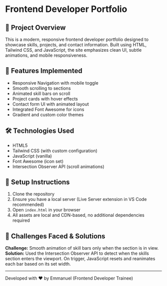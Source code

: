 # Frontend Developer Portfolio

## 📌 Project Overview

This is a modern, responsive frontend developer portfolio designed to showcase skills, projects, and contact information. Built using HTML, Tailwind CSS, and JavaScript, the site emphasizes clean UI, subtle animations, and mobile responsiveness.

## 🚀 Features Implemented

- Responsive Navigation with mobile toggle
- Smooth scrolling to sections
- Animated skill bars on scroll
- Project cards with hover effects
- Contact form UI with animated layout
- Integrated Font Awesome for icons
- Gradient and custom color themes

## 🛠 Technologies Used

- HTML5
- Tailwind CSS (with custom configuration)
- JavaScript (vanilla)
- Font Awesome (icon set)
- Intersection Observer API (scroll animations)

## 🧰 Setup Instructions

1. Clone the repository
2. Ensure you have a local server (Live Server extension in VS Code recommended)
3. Open `index.html` in your browser
4. All assets are local and CDN-based, no additional dependencies required

## 🧗 Challenges Faced & Solutions

**Challenge:** Smooth animation of skill bars only when the section is in view.  
**Solution:** Used the Intersection Observer API to detect when the skills section enters the viewport. On trigger, JavaScript resets and reanimates each bar based on its set width.

---

Developed with ❤️ by Emmanuel (Frontend Developer Trainee)